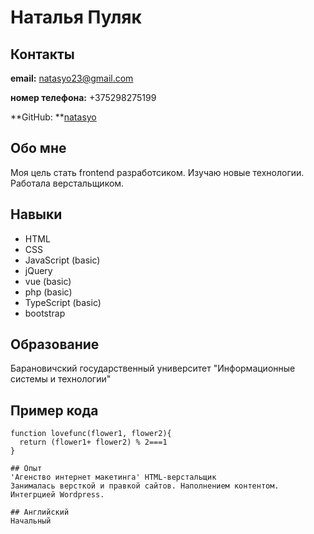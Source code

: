 # Наталья Пуляк
## Контакты
**email:** natasyo23@gmail.com

**номер телефона:** +375298275199

**GitHub: **[natasyo](https://github.com/natasyo)

## Обо мне
Моя цель стать frontend  разработсиком. Изучаю новые технологии. Работала верстальщиком.

## Навыки
* HTML
* CSS
* JavaScript (basic)
* jQuery
* vue (basic)
* php (basic)
* TypeScript (basic)
* bootstrap

## Образование
Барановичский государственный университет "Информационные системы и технологии"

## Пример кода
```javascrip
function lovefunc(flower1, flower2){
  return (flower1+ flower2) % 2===1
}

## Опыт
'Агенство интернет макетинга' HTML-верстальщик
Занималась версткой и правкой сайтов. Наполнением контентом. Интегрцией Wordpress.

## Английский 
Начальный
